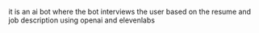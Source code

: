 it is an ai bot where the bot interviews the user based on the resume and job description
using openai and elevenlabs
